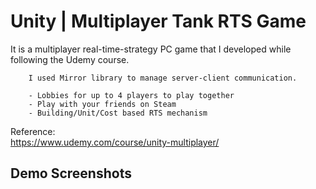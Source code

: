 # Unity | Multiplayer Tank RTS Game

It is a multiplayer  real-time-strategy PC game that I developed while following the Udemy course.

        I used Mirror library to manage server-client communication.
    
        - Lobbies for up to 4 players to play together
        - Play with your friends on Steam
        - Building/Unit/Cost based RTS mechanism
    
  Reference:   
  https://www.udemy.com/course/unity-multiplayer/
  
  ## Demo Screenshots
